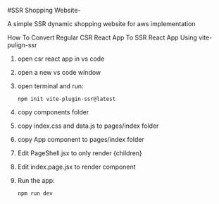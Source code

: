 #SSR Shopping Website-

A simple SSR dynamic shopping website for aws implementation

How To Convert Regular CSR React App To SSR React App Using vite-pulign-ssr
1. open csr react app in vs code
2. open a new vs code window
3. open terminal and run:

   ```shell
   npm init vite-plugin-ssr@latest
   ```

4. copy components folder
5. copy index.css and data.js to pages/index folder
6. copy App component to pages/index folder
7. Edit PageShell.jsx to only render {children}
8. Edit index.page.jsx to render <App /> component
9. Run the app:

   ```shell
   npm run dev
   ```
